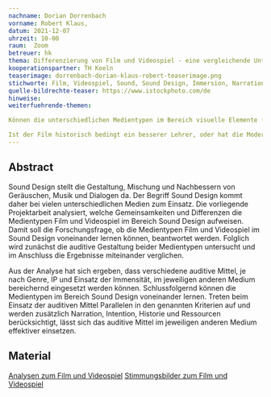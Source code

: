```yaml
---
nachname: Dorian Dorrenbach   
vorname: Robert Klaus,
datum: 2021-12-07
uhrzeit: 10-00
raum:  Zoom
betreuer: hk
thema: Differenzierung von Film und Videospiel - eine vergleichende Untersuchung der audiovisuellen Mittel
kooperationspartner: TH Koeln
teaserimage: dorrenbach-dorian-klaus-robert-teaserimage.png
stichworte: Film, Videospiel, Sound, Sound Design, Immersion, Narration, Genre
quelle-bildrechte-teaser: https://www.istockphoto.com/de
hinweise:
weiterfuehrende-themen: 

Können die unterschiedlichen Medientypen im Bereich visuelle Elemente (Effekt, Perspektiven) voneinander lernen?,

Ist der Film historisch bedingt ein besserer Lehrer, oder hat die Moderne der Videospiele den Film in Hinsicht auf visuelle-, audiovisuelle Elemente oder Narration übertroffen? 
---
```


## Abstract

Sound Design stellt die Gestaltung, Mischung und Nachbessern von Geräuschen, Musik und Dialogen da. Der Begriff Sound Design kommt daher bei vielen unterschiedlichen Medien zum Einsatz. Die vorliegende Projektarbeit analysiert, welche Gemeinsamkeiten und Differenzen die Medientypen Film und Videospiel im Bereich Sound Design aufweisen. Damit soll die Forschungsfrage, ob die Medientypen Film und Videospiel im Sound Design voneinander lernen können, beantwortet werden. Folglich wird zunächst die auditive Gestaltung beider Medientypen untersucht und im Anschluss die Ergebnisse miteinander verglichen.

Aus der Analyse hat sich ergeben, dass verschiedene auditive Mittel, je nach Genre, IP und Einsatz der Immensität, im jeweiligen anderen Medium bereichernd eingesetzt werden können. Schlussfolgernd können die Medientypen im Bereich Sound Design voneinander lernen. Treten beim Einsatz der auditiven Mittel Parallelen in den genannten Kriterien auf und werden zusätzlich Narration, Intention, Historie und  Ressourcen berücksichtigt, lässt sich das auditive Mittel im jeweiligen anderen Medium effektiver einsetzen.

## Material

[Analysen zum Film und Videospiel](https://th-koeln.sciebo.de/s/MAStIeaYwYq1t8E)
[Stimmungsbilder zum Film und Videospiel](https://th-koeln.sciebo.de/s/9lixsGy0YAByFvt)
